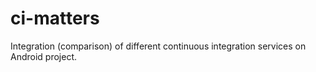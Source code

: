 # ci-matters
Integration (comparison) of different continuous integration services on Android project.

